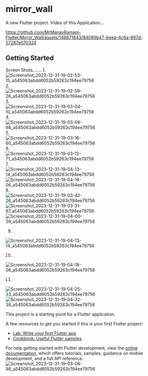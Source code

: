# mirror_wall

A new Flutter project.
Video of this Application...



https://github.com/MrManavRamani-Flutter/Mirror_Wall/assets/148671843/84089b47-beea-4c6a-897d-57287e070324


## Getting Started

Screen Shots.......
1.
![Screenshot_2023-12-31-19-02-53-15_a545063abdd6052b59263c194ee79756](https://github.com/MrManavRamani-Flutter/Mirror_Wall/assets/148671843/a1e58bb1-c18f-4ee6-a3a1-46c3bec9f580)
2.
![Screenshot_2023-12-31-19-02-59-26_a545063abdd6052b59263c194ee79756](https://github.com/MrManavRamani-Flutter/Mirror_Wall/assets/148671843/ba4dc2cd-8675-4ac6-8b51-e8b1ad01bbba)
3.
![Screenshot_2023-12-31-19-03-04-10_a545063abdd6052b59263c194ee79756](https://github.com/MrManavRamani-Flutter/Mirror_Wall/assets/148671843/d582c31c-77c9-4f08-938a-026a87d9a8c3)
4.
![Screenshot_2023-12-31-19-03-08-98_a545063abdd6052b59263c194ee79756](https://github.com/MrManavRamani-Flutter/Mirror_Wall/assets/148671843/7aad509c-2d2a-4816-a4be-f5621998aa72)
5.
![Screenshot_2023-12-31-19-03-16-60_a545063abdd6052b59263c194ee79756](https://github.com/MrManavRamani-Flutter/Mirror_Wall/assets/148671843/8aa3ee08-5427-4ea4-9ade-7a761073ec63)
6.
![Screenshot_2023-12-31-19-03-12-71_a545063abdd6052b59263c194ee79756](https://github.com/MrManavRamani-Flutter/Mirror_Wall/assets/148671843/fe775976-1d94-4363-b80d-819b90902486)
7.
![Screenshot_2023-12-31-19-04-13-14_a545063abdd6052b59263c194ee79756](https://github.com/MrManavRamani-Flutter/Mirror_Wall/assets/148671843/3d1bb0ad-2af0-4863-93cb-e879c987ff65)
![Screenshot_2023-12-31-19-04-18-06_a545063abdd6052b59263c194ee79756](https://github.com/MrManavRamani-Flutter/Mirror_Wall/assets/148671843/e9760563-15d9-43ba-b8c9-88b37dcc64df)
8.
![Screenshot_2023-12-31-19-03-42-26_a545063abdd6052b59263c194ee79756](https://github.com/MrManavRamani-Flutter/Mirror_Wall/assets/148671843/8f6693a7-2f2a-4870-acb6-a9e1c9c9b031)
![Screenshot_2023-12-31-19-03-31-97_a545063abdd6052b59263c194ee79756](https://github.com/MrManavRamani-Flutter/Mirror_Wall/assets/148671843/e66d7149-b6e1-4bf7-bee6-6e5d1b62fdc5)
![Screenshot_2023-12-31-19-04-00-39_a545063abdd6052b59263c194ee79756](https://github.com/MrManavRamani-Flutter/Mirror_Wall/assets/148671843/78f0827e-22c6-4674-a4a9-3f8399da42df)

9.
![Screenshot_2023-12-31-19-04-13-14_a545063abdd6052b59263c194ee79756](https://github.com/MrManavRamani-Flutter/Mirror_Wall/assets/148671843/53601060-2d0f-487e-9920-09b65696bbe3)

10.
![Screenshot_2023-12-31-19-04-18-06_a545063abdd6052b59263c194ee79756](https://github.com/MrManavRamani-Flutter/Mirror_Wall/assets/148671843/8897f67b-632f-4f3e-ac98-3b60fa50bb86)

11.
![Screenshot_2023-12-31-19-04-25-33_a545063abdd6052b59263c194ee79756](https://github.com/MrManavRamani-Flutter/Mirror_Wall/assets/148671843/411adc7c-2ab3-4828-8e37-16c7fb09a1fe)
![Screenshot_2023-12-31-19-04-32-39_a545063abdd6052b59263c194ee79756](https://github.com/MrManavRamani-Flutter/Mirror_Wall/assets/148671843/d7e19a2a-1c61-4101-b3ff-3a58451eb91d)

This project is a starting point for a Flutter application.

A few resources to get you started if this is your first Flutter project:

- [Lab: Write your first Flutter app](https://docs.flutter.dev/get-started/codelab)
- [Cookbook: Useful Flutter samples](https://docs.flutter.dev/cookbook)

For help getting started with Flutter development, view the
[online documentation](https://docs.flutter.dev/), which offers tutorials,
samples, guidance on mobile development, and a full API reference.
![Screenshot_2023-12-31-19-03-08-98_a545063abdd6052b59263c194ee79756](https://github.com/MrManavRamani-Flutter/Mirror_Wall/assets/148671843/664efe0e-c0cb-4d6c-98ef-a541d5d3723d)
